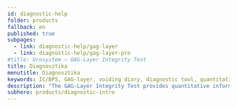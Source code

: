 ```yaml
---
id: diagnostic-help
folder: products
fallback: en
published: true
subpages:
  - link: diagnostic-help/gag-layer
  - link: diagnostic-help/gag-layer-pro
#title: Urosystem – GAG-Layer Integrity Test
title: Diagnosztika
menutitle: Diagnosztika
keywords: IC/BPS, GAG-layer, voiding diary, diagnostic tool, quantitative, non-invasive
description: "The GAG-Layer Integrity Test provides quantitative information on the status of the GAG-layer. This mucus layer covers the bladder: its deficiencies can refer to IC/BPS and some other conditions."
subhero: products/diagnostic-intro
---
```

